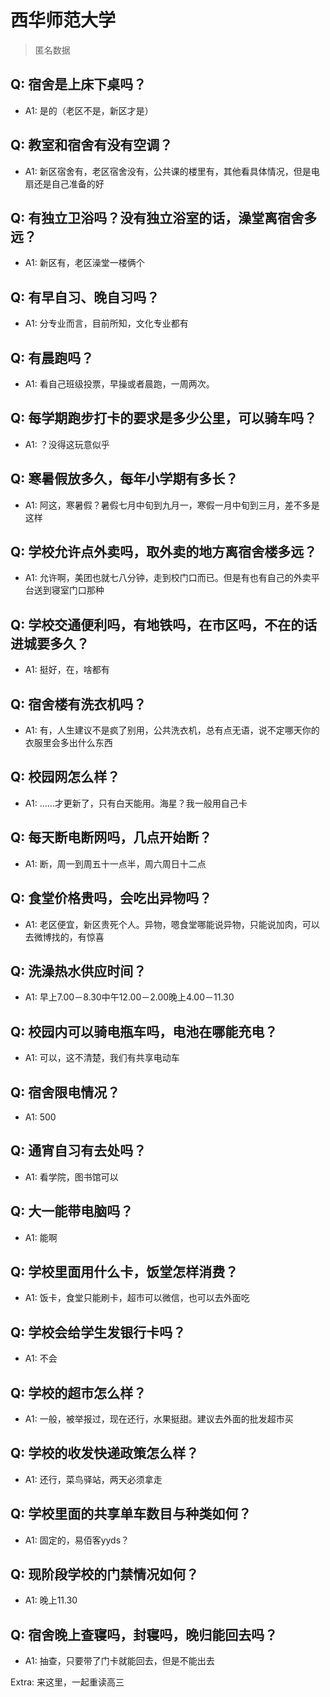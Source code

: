 # 西华师范大学

> 匿名数据

## Q: 宿舍是上床下桌吗？

- A1: 是的（老区不是，新区才是）

## Q: 教室和宿舍有没有空调？

- A1: 新区宿舍有，老区宿舍没有，公共课的楼里有，其他看具体情况，但是电扇还是自己准备的好

## Q: 有独立卫浴吗？没有独立浴室的话，澡堂离宿舍多远？

- A1: 新区有，老区澡堂一楼俩个

## Q: 有早自习、晚自习吗？

- A1: 分专业而言，目前所知，文化专业都有

## Q: 有晨跑吗？

- A1: 看自己班级投票，早操或者晨跑，一周两次。

## Q: 每学期跑步打卡的要求是多少公里，可以骑车吗？

- A1: ？没得这玩意似乎

## Q: 寒暑假放多久，每年小学期有多长？

- A1: 阿这，寒暑假？暑假七月中旬到九月一，寒假一月中旬到三月，差不多是这样

## Q: 学校允许点外卖吗，取外卖的地方离宿舍楼多远？

- A1: 允许啊，美团也就七八分钟，走到校门口而已。但是有也有自己的外卖平台送到寝室门口那种

## Q: 学校交通便利吗，有地铁吗，在市区吗，不在的话进城要多久？

- A1: 挺好，在，啥都有

## Q: 宿舍楼有洗衣机吗？

- A1: 有，人生建议不是疯了别用，公共洗衣机，总有点无语，说不定哪天你的衣服里会多出什么东西

## Q: 校园网怎么样？

- A1: ……才更新了，只有白天能用。海星？我一般用自己卡

## Q: 每天断电断网吗，几点开始断？

- A1: 断，周一到周五十一点半，周六周日十二点

## Q: 食堂价格贵吗，会吃出异物吗？

- A1: 老区便宜，新区贵死个人。异物，嗯食堂哪能说异物，只能说加肉，可以去微博找的，有惊喜

## Q: 洗澡热水供应时间？

- A1: 早上7.00－8.30中午12.00－2.00晚上4.00－11.30

## Q: 校园内可以骑电瓶车吗，电池在哪能充电？

- A1: 可以，这不清楚，我们有共享电动车

## Q: 宿舍限电情况？

- A1: 500

## Q: 通宵自习有去处吗？

- A1: 看学院，图书馆可以

## Q: 大一能带电脑吗？

- A1: 能啊

## Q: 学校里面用什么卡，饭堂怎样消费？

- A1: 饭卡，食堂只能刷卡，超市可以微信，也可以去外面吃

## Q: 学校会给学生发银行卡吗？

- A1: 不会

## Q: 学校的超市怎么样？

- A1: 一般，被举报过，现在还行，水果挺甜。建议去外面的批发超市买

## Q: 学校的收发快递政策怎么样？

- A1: 还行，菜鸟驿站，两天必须拿走

## Q: 学校里面的共享单车数目与种类如何？

- A1: 固定的，易佰客yyds？

## Q: 现阶段学校的门禁情况如何？

- A1: 晚上11.30

## Q: 宿舍晚上查寝吗，封寝吗，晚归能回去吗？

- A1: 抽查，只要带了门卡就能回去，但是不能出去

Extra: 来这里，一起重读高三